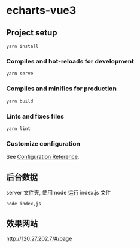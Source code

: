 # echarts-vue3

## Project setup
```
yarn install
```

### Compiles and hot-reloads for development
```
yarn serve
```

### Compiles and minifies for production
```
yarn build
```

### Lints and fixes files
```
yarn lint
```

### Customize configuration
See [Configuration Reference](https://cli.vuejs.org/config/).

## 后台数据

server 文件夹, 使用 node 运行 index.js 文件

`node index,js`

## 效果网站

http://120.27.202.7/#/page